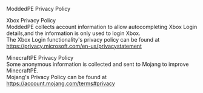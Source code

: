 ModdedPE Privacy Policy<br>

Xbox Privacy Policy<br>
ModdedPE collects account information to allow autocompleting Xbox Login details,and the information is only used to login Xbox.<br>
The Xbox Login functionality's privacy policy can be found at https://privacy.microsoft.com/en-us/privacystatement <br>

MinecraftPE Privacy Policy<br>
Some anonymous information is collected and sent to Mojang to improve MinecraftPE.<br>
Mojang's Privacy Policy can be found at https://account.mojang.com/terms#privacy <br>
